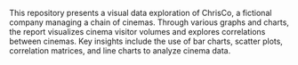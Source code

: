 This repository presents a visual data exploration of ChrisCo, a fictional company managing a chain of cinemas. Through various graphs and charts, the report visualizes cinema visitor volumes and explores correlations between cinemas. Key insights include the use of bar charts, scatter plots, correlation matrices, and line charts to analyze cinema data.
